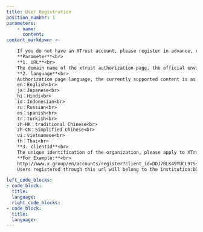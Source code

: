 ```yaml
---
title: User Registration
position_number: 1
parameters:
    - name:
      content:
content_markdown: >-

    If you do not have an XTrust account, please register in advance, register address：`http(s)://{URL}/{language}/accounts/register?client_id={clientId}`<br>
    **Parameter**<br>
    **1. URL**<br>
    The domain name of the xtrust authorization page, the official environment is: www.x.group<br>
    **2. language**<br>
    Authorization page language, the currently supported content is as follows：<br>
    en：English<br>
    ja：Japanese<br>
    hi：Hindi<br>
    id：Indonesian<br>
    ru：Russian<br>
    es：spanish<br>
    tr：turkish<br>
    zh-HK：traditional Chinese<br>
    zh-CN：Simplified Chinese<br>
    vi：vietnamese<br>
    th：Thai<br>
    **3. clientId**<br>
    The unique identification of the organization, please apply to XTrust in advance<br>
    **For Example:**<br>
    http://www.x.group/en/accounts/register?client_id=DDJ7BLK49YUCL97S<br>
    Users registered through this url will belong to the institution:DDJ7BLK49YUCL97S

left_code_blocks:
- code_block:
  title:
  language:
  right_code_blocks:
- code_block:
  title:
  language:
---
```



